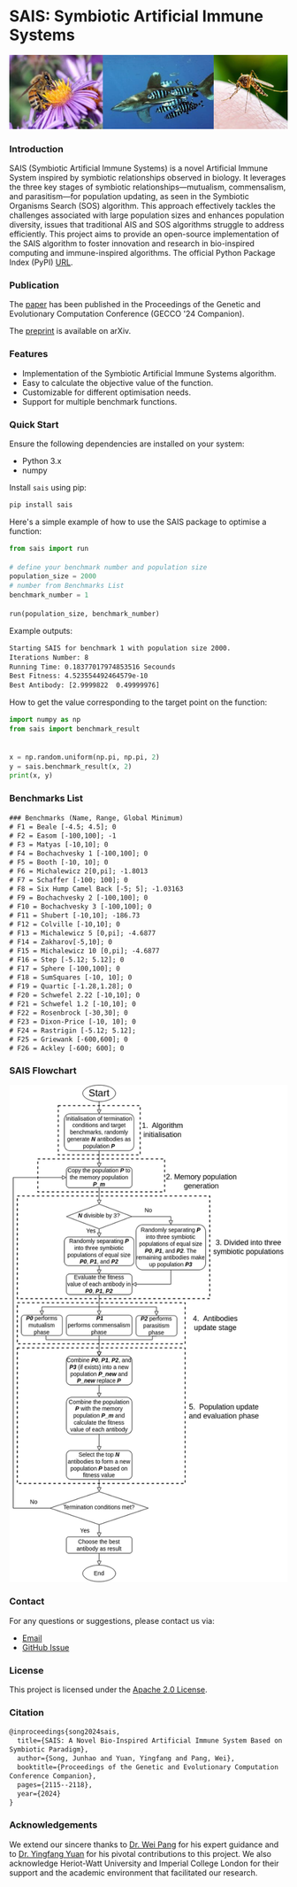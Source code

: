 # SAIS: Symbiotic Artificial Immune Systems

![Symbiotic](https://raw.githubusercontent.com/Rqcker/ImageHosting/master/dissertation/symbio3.png)

### Introduction
SAIS (Symbiotic Artificial Immune Systems) is a novel Artificial Immune System inspired by symbiotic relationships observed in biology. It leverages the three key stages of symbiotic relationships—mutualism, commensalism, and parasitism—for population updating, as seen in the Symbiotic Organisms Search (SOS) algorithm. This approach effectively tackles the challenges associated with large population sizes and enhances population diversity, issues that traditional AIS and SOS algorithms struggle to address efficiently. This project aims to provide an open-source implementation of the SAIS algorithm to foster innovation and research in bio-inspired computing and immune-inspired algorithms. The official Python Package Index (PyPI) [URL](https://pypi.org/project/sais/).

### Publication

The [paper](https://dl.acm.org/doi/abs/10.1145/3638530.3664188) has been published in the Proceedings of the Genetic and Evolutionary Computation Conference (GECCO '24 Companion).

The [preprint](https://arxiv.org/abs/2402.07244) is available on arXiv.

### Features

- Implementation of the Symbiotic Artificial Immune Systems algorithm.
- Easy to calculate the objective value of the function.
- Customizable for different optimisation needs.
- Support for multiple benchmark functions.

### Quick Start

Ensure the following dependencies are installed on your system:
- Python 3.x
- numpy

Install `sais` using pip:

```bash
pip install sais
```

Here's a simple example of how to use the SAIS package to optimise a function:

```python
from sais import run

# define your benchmark number and population size
population_size = 2000
# number from Benchmarks List
benchmark_number = 1

run(population_size, benchmark_number)
```

Example outputs:
```bash
Starting SAIS for benchmark 1 with population size 2000.
Iterations Number: 8
Running Time: 0.18377017974853516 Secounds
Best Fitness: 4.523554492464579e-10
Best Antibody: [2.9999822  0.49999976]
```

How to get the value corresponding to the target point on the function:
```python
import numpy as np
from sais import benchmark_result


x = np.random.uniform(np.pi, np.pi, 2)
y = sais.benchmark_result(x, 2)
print(x, y)
```

### Benchmarks List
```
### Benchmarks (Name, Range, Global Minimum)
# F1 = Beale [-4.5; 4.5]; 0
# F2 = Easom [-100,100]; -1
# F3 = Matyas [-10,10]; 0
# F4 = Bochachvesky 1 [-100,100]; 0
# F5 = Booth [-10, 10]; 0
# F6 = Michalewicz 2[0,pi]; -1.8013
# F7 = Schaffer [-100; 100]; 0
# F8 = Six Hump Camel Back [-5; 5]; -1.03163
# F9 = Bochachvesky 2 [-100,100]; 0
# F10 = Bochachvesky 3 [-100,100]; 0
# F11 = Shubert [-10,10]; -186.73
# F12 = Colville [-10,10]; 0
# F13 = Michalewicz 5 [0,pi]; -4.6877
# F14 = Zakharov[-5,10]; 0
# F15 = Michalewicz 10 [0,pi]; -4.6877
# F16 = Step [-5.12; 5.12]; 0
# F17 = Sphere [-100,100]; 0
# F18 = SumSquares [-10, 10]; 0
# F19 = Quartic [-1.28,1.28]; 0
# F20 = Schwefel 2.22 [-10,10]; 0
# F21 = Schwefel 1.2 [-10,10]; 0
# F22 = Rosenbrock [-30,30]; 0
# F23 = Dixon-Price [-10, 10]; 0
# F24 = Rastrigin [-5.12; 5.12];
# F25 = Griewank [-600,600]; 0
# F26 = Ackley [-600; 600]; 0
```

### SAIS Flowchart
![Flowchart](https://raw.githubusercontent.com/Rqcker/ImageHosting/master/dissertation/flowchart.png)

### Contact
For any questions or suggestions, please contact us via:
- [Email](mailto:junhao.song23@imperial.ac.uk)
- [GitHub Issue](https://github.com/Rqcker/SymbioticAIS/issues)

### License
This project is licensed under the [Apache 2.0 License](LICENSE).

### Citation
```bibtext
@inproceedings{song2024sais,
  title={SAIS: A Novel Bio-Inspired Artificial Immune System Based on Symbiotic Paradigm},
  author={Song, Junhao and Yuan, Yingfang and Pang, Wei},
  booktitle={Proceedings of the Genetic and Evolutionary Computation Conference Companion},
  pages={2115--2118},
  year={2024}
}
```

### Acknowledgements

We extend our sincere thanks to [Dr. Wei Pang](https://pangwei.eu.org/) for his expert guidance and to [Dr. Yingfang Yuan](https://yuanjames.github.io/) for his pivotal contributions to this project. We also acknowledge Heriot-Watt University and Imperial College London for their support and the academic environment that facilitated our research.

